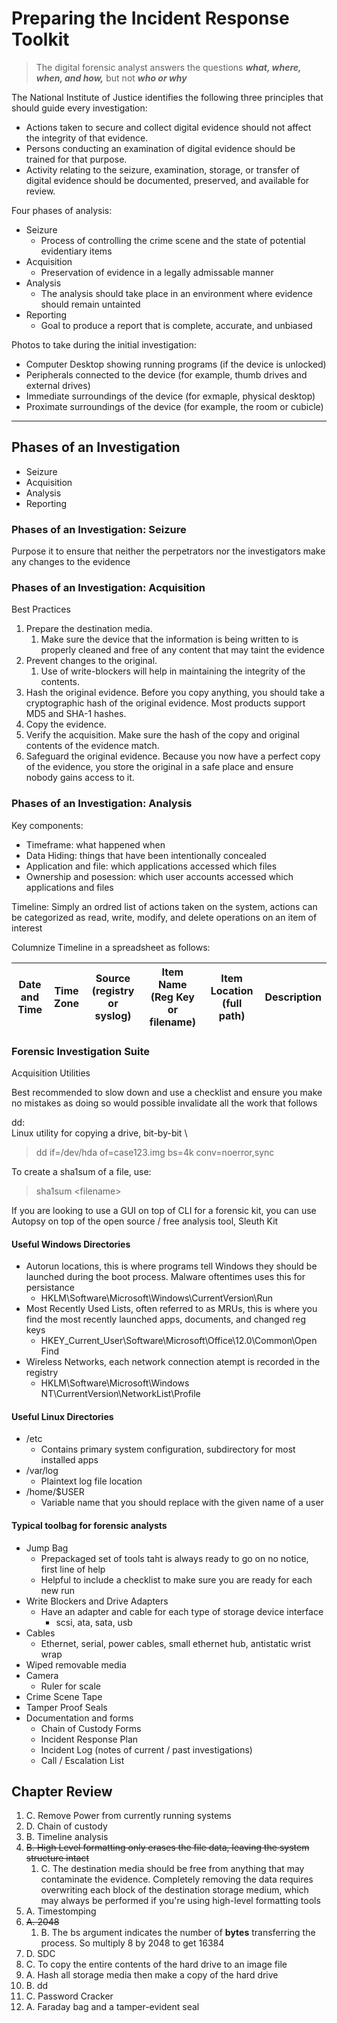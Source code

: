 # Preparing the Incident Response Toolkit

> The digital forensic analyst answers the questions ***what, where, when, and how,*** but not ***who or why***

The National Institute of Justice identifies the following three principles that should guide every investigation:

- Actions taken to secure and collect digital evidence should not affect the integrity of that evidence.
- Persons conducting an examination of digital evidence should be trained for that purpose.
- Activity relating to the seizure, examination, storage, or transfer of digital evidence should be documented, preserved, and available for review.

Four phases of analysis:

- Seizure
  - Process of controlling the crime scene and the state of potential evidentiary items
- Acquisition
  - Preservation of evidence in a legally admissable manner
- Analysis
  - The analysis should take place in an environment where evidence should remain untainted
- Reporting
  - Goal to produce a report that is complete, accurate, and unbiased

Photos to take during the initial investigation:

- Computer Desktop showing running programs (if the device is unlocked)
- Peripherals connected to the device (for example, thumb drives and external drives)
- Immediate surroundings of the device (for exmaple, physical desktop)
- Proximate surroundings of the device (for example, the room or cubicle)

___

## Phases of an Investigation

- Seizure
- Acquisition
- Analysis
- Reporting

### Phases of an Investigation: Seizure

Purpose it to ensure that neither the perpetrators nor the investigators make any changes to the evidence

### Phases of an Investigation: Acquisition

Best Practices

1. Prepare the destination media.
   1. Make sure the device that the information is being written to is properly cleaned and free of any content that may taint the evidence
2. Prevent changes to the original.
   1. Use of write-blockers will help in maintaining the integrity of the contents.
3. Hash the original evidence. Before you copy anything, you should take a cryptographic hash of the original evidence. Most products support MD5 and SHA-1 hashes.
4. Copy the evidence.
5. Verify the acquisition. Make sure the hash of the copy and original contents of the evidence match.
6. Safeguard the original evidence. Because you now have a perfect copy of the evidence, you store the original in a safe place and ensure nobody gains access to it.

### Phases of an Investigation: Analysis

Key components:

- Timeframe: what happened when
- Data Hiding: things that have been intentionally concealed
- Application and file: which applications accessed which files
- Ownership and posession: which user accounts accessed which applications and files

Timeline: Simply an ordred list of actions taken on the system, actions can be categorized as read, write, modify, and delete operations on an item of interest

Columnize Timeline in a spreadsheet as follows:

| Date and Time | Time Zone | Source (registry or syslog) | Item Name (Reg Key or filename) | Item Location (full path) | Description |
|---|---|---|---|---|---|

### Forensic Investigation Suite

Acquisition Utilities

Best recommended to slow down and use a checklist and ensure you make no mistakes as doing so would possible invalidate all the work that follows

dd: \
Linux utility for copying a drive, bit-by-bit \
> dd if=/dev/hda of=case123.img bs=4k conv=noerror,sync

To create a sha1sum of a file, use:
> sha1sum \<filename\>

If you are looking to use a GUI on top of CLI for a forensic kit, you can use Autopsy on top of the open source / free analysis tool, Sleuth Kit

#### Useful Windows Directories

- Autorun locations, this is where programs tell Windows they should be launched during the boot process. Malware oftentimes uses this for persistance
  - HKLM\Software\Microsoft\Windows\CurrentVersion\Run
- Most Recently Used Lists, often referred to as MRUs, this is where you find the most recently launched apps, documents, and changed reg keys
  - HKEY_Current_User\Software\Microsoft\Office\12.0\Common\Open Find
- Wireless Networks, each network connection atempt is recorded in the registry
  - HKLM\Software\Microsoft\Windows NT\CurrentVersion\NetworkList\Profile

#### Useful Linux Directories

- /etc
  - Contains primary system configuration, subdirectory for most installed apps
- /var/log
  - Plaintext log file location
- /home/$USER
  - Variable name that you should replace with the given name of a user

#### Typical toolbag for forensic analysts

- Jump Bag
  - Prepackaged set of tools taht is always ready to go on no notice, first line of help
  - Helpful to include a checklist to make sure you are ready for each new run
- Write Blockers and Drive Adapters
  - Have an adapter and cable for each type of storage device interface
    - scsi, ata, sata, usb
- Cables
  - Ethernet, serial, power cables, small ethernet hub, antistatic wrist wrap
- Wiped removable media
- Camera
  - Ruler for scale
- Crime Scene Tape
- Tamper Proof Seals
- Documentation and forms
  - Chain of Custody Forms
  - Incident Response Plan
  - Incident Log (notes of current / past investigations)
  - Call / Escalation List

## Chapter Review

1. C. Remove Power from currently running systems
2. D. Chain of custody
3. B. Timeline analysis
4. ~~B. High Level formatting only erases the file data, leaving the system structure intact~~
   1. C. The destination media should be free from anything that may contaminate the evidence. Completely removing the data requires overwriting each block of the destination storage medium, which may always be performed if you're using high-level formatting tools
5. A. Timestomping
6. ~~A. 2048~~
   1. B. The bs argument indicates the number of **bytes** transferring the process. So multiply 8 by 2048 to get 16384
7. D. SDC
8. C. To copy the entire contents of the hard drive to an image file
9. A. Hash all storage media then make a copy of the hard drive
10. B. dd
11. C. Password Cracker
12. A. Faraday bag and a tamper-evident seal
